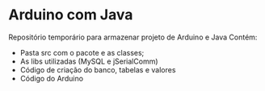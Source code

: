# Arduino com Java
Repositório temporário para armazenar projeto de Arduino e Java
Contém:
- Pasta src com o pacote e as classes;
- As libs utilizadas (MySQL e jSerialComm)
- Código de criação do banco, tabelas e valores
- Código do Arduino
